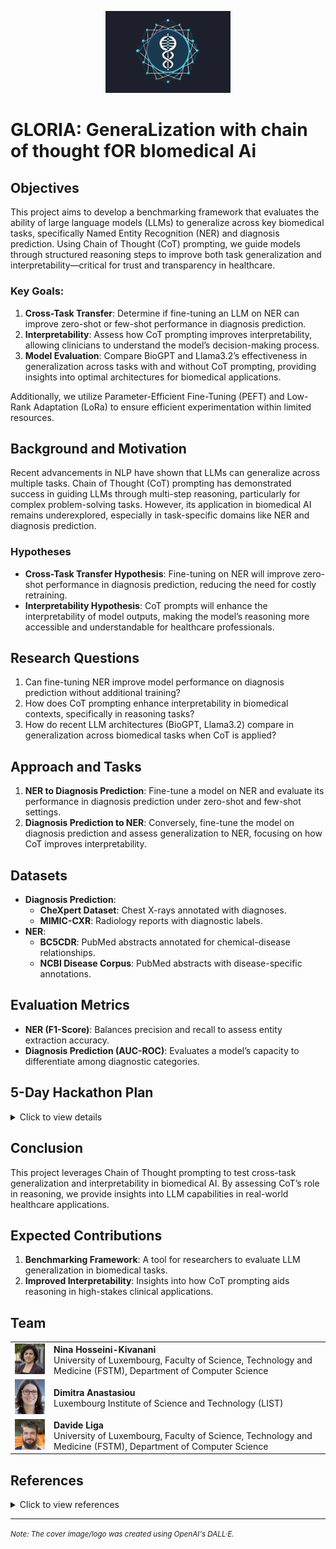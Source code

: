 <p align="center">
  <img src="https://github.com/NinaHKivanani/GLORIA/blob/main/img/logo_gloria.svg" alt="GLORIA Logo" width="200">
</p>

# GLORIA: GeneraLization with chain of thought fOR bIomedical Ai

## Objectives
This project aims to develop a benchmarking framework that evaluates the ability of large language models (LLMs) to generalize across key biomedical tasks, specifically Named Entity Recognition (NER) and diagnosis prediction. Using Chain of Thought (CoT) prompting, we guide models through structured reasoning steps to improve both task generalization and interpretability—critical for trust and transparency in healthcare.

### Key Goals:
1. **Cross-Task Transfer**: Determine if fine-tuning an LLM on NER can improve zero-shot or few-shot performance in diagnosis prediction.
2. **Interpretability**: Assess how CoT prompting improves interpretability, allowing clinicians to understand the model’s decision-making process.
3. **Model Evaluation**: Compare BioGPT and Llama3.2’s effectiveness in generalization across tasks with and without CoT prompting, providing insights into optimal architectures for biomedical applications.

Additionally, we utilize Parameter-Efficient Fine-Tuning (PEFT) and Low-Rank Adaptation (LoRa) to ensure efficient experimentation within limited resources.

## Background and Motivation
Recent advancements in NLP have shown that LLMs can generalize across multiple tasks. Chain of Thought (CoT) prompting has demonstrated success in guiding LLMs through multi-step reasoning, particularly for complex problem-solving tasks. However, its application in biomedical AI remains underexplored, especially in task-specific domains like NER and diagnosis prediction.

### Hypotheses
- **Cross-Task Transfer Hypothesis**: Fine-tuning on NER will improve zero-shot performance in diagnosis prediction, reducing the need for costly retraining.
- **Interpretability Hypothesis**: CoT prompts will enhance the interpretability of model outputs, making the model’s reasoning more accessible and understandable for healthcare professionals.

## Research Questions
1. Can fine-tuning NER improve model performance on diagnosis prediction without additional training?
2. How does CoT prompting enhance interpretability in biomedical contexts, specifically in reasoning tasks?
3. How do recent LLM architectures (BioGPT, Llama3.2) compare in generalization across biomedical tasks when CoT is applied?

## Approach and Tasks
1. **NER to Diagnosis Prediction**: Fine-tune a model on NER and evaluate its performance in diagnosis prediction under zero-shot and few-shot settings.
2. **Diagnosis Prediction to NER**: Conversely, fine-tune the model on diagnosis prediction and assess generalization to NER, focusing on how CoT improves interpretability.

## Datasets
- **Diagnosis Prediction**:
   - **CheXpert Dataset**: Chest X-rays annotated with diagnoses.
   - **MIMIC-CXR**: Radiology reports with diagnostic labels.
- **NER**:
   - **BC5CDR**: PubMed abstracts annotated for chemical-disease relationships.
   - **NCBI Disease Corpus**: PubMed abstracts with disease-specific annotations.

## Evaluation Metrics
- **NER (F1-Score)**: Balances precision and recall to assess entity extraction accuracy.
- **Diagnosis Prediction (AUC-ROC)**: Evaluates a model’s capacity to differentiate among diagnostic categories.

## 5-Day Hackathon Plan
<details>
<summary>Click to view details</summary>

### Day 1: Initialization and Setup
   - Define project goals, assign roles, and discuss tasks (NER and diagnosis prediction).
   - Set up the environment and prepare datasets.

### Day 2: CoT Prompt Engineering and Baseline Training
   - Design CoT prompts and train baseline LLMs (Llama3.2, BioGPT) on NER without CoT prompting.

### Day 3: Enhanced CoT Prompting and Cross-Task Evaluation
   - Implement dynamic CoT prompting and test cross-task generalization.

### Day 4: Few-Shot Learning and Tuning
   - Introduce few-shot learning across tasks and fine-tune models using PEFT and LoRa approaches.

### Day 5: Final Testing, Analysis, and Presentation
   - Perform final evaluations, aggregate metrics, and prepare visualizations.
</details>

## Conclusion
This project leverages Chain of Thought prompting to test cross-task generalization and interpretability in biomedical AI. By assessing CoT’s role in reasoning, we provide insights into LLM capabilities in real-world healthcare applications.

## Expected Contributions
1. **Benchmarking Framework**: A tool for researchers to evaluate LLM generalization in biomedical tasks.
2. **Improved Interpretability**: Insights into how CoT prompting aids reasoning in high-stakes clinical applications.

## Team

<table>
  <tr>
    <td><img src="img/nnina.png" width="95" /></td>
    <td><strong>Nina Hosseini-Kivanani</strong><br>University of Luxembourg, Faculty of Science, Technology and Medicine (FSTM), Department of Computer Science</td>
  </tr>
  <tr>
    <td><img src="img/dimitra.png" width="95" /></td>
    <td><strong>Dimitra Anastasiou</strong><br>Luxembourg Institute of Science and Technology (LIST)</td>
  </tr>
  <tr>
    <td><img src="img/Davide-Liga.jpg" width="95" /></td>
    <td><strong>Davide Liga</strong><br>University of Luxembourg, Faculty of Science, Technology and Medicine (FSTM), Department of Computer Science </td>
  </tr>
</table>

## References

<details>
<summary>Click to view references</summary>

1. **Irvin, J., et al.** (2019). CheXpert: A large chest radiograph dataset with uncertainty labels and expert comparison. *Proceedings of the AAAI Conference on Artificial Intelligence*, 33, 590–597. [Link](https://arxiv.org/abs/1901.07031)

2. **Dogan, R. I., Leaman, R., and Lu, Z.** (2014). NCBI disease corpus: A resource for disease name recognition and concept normalization. *Journal of Biomedical Informatics*, 47, 1–10. [Link](https://doi.org/10.1016/j.jbi.2013.12.006)

3. **Lee, J., Yoon, W., Kim, S., Kim, D., Kim, S., So, C. H., and Kang, J.** (2020). BioBERT: A pre-trained biomedical language representation model for biomedical text mining. *Bioinformatics*, 36(4), 1234–1240. [Link](https://doi.org/10.1093/bioinformatics/btz682)

4. **Li, J., Sun, Y., Johnson, R. J., Sciaky, D., Wei, C.-H., Leaman, R., Davis, A. P., Mattingly, C. J., Wiegers, T. C., and Lu, Z.** (2016). BioCreative V CDR task corpus: a resource for chemical disease relation extraction. *Database*, 2016. [Link](https://doi.org/10.1093/database/baw068)

5. **Nori, H., King, N., McKinney, S. M., Carignan, D., and Horvitz, E.** (2023). Capabilities of GPT-4 on medical challenge problems. [Link](https://arxiv.org/abs/2303.13375)

6. **Wang, Z., Zhao, K., Wang, Z., and Shang, J.** (2022). Formulating few-shot fine-tuning towards language model pre-training: A pilot study on named entity recognition. *Findings of the Association for Computational Linguistics: EMNLP 2022*, 3186–3199. [Link](https://doi.org/10.18653/v1/2022.findings-emnlp.233)

7. **Wei, J., Wang, X., Schuurmans, D., Bosma, M., Xia, F., Chi, E., Le, Q. V., Zhou, D., et al.** (2022). Chain-of-thought prompting elicits reasoning in large language models. *Advances in Neural Information Processing Systems*, 35, 24824–24837. [Link](https://arxiv.org/abs/2201.11903)
</details>

<hr>
<small><em>Note: The cover image/logo was created using OpenAI's DALL·E.</em></small>


